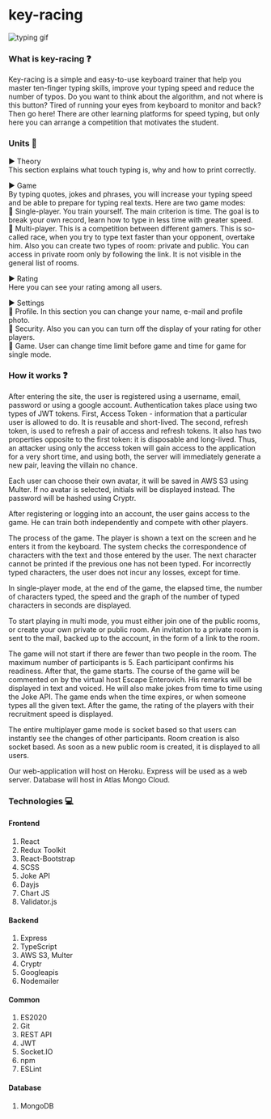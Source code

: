 # key-racing

![typing gif](https://user-images.githubusercontent.com/79256210/135754303-1fb6cb79-e806-4f93-9e4f-889c2fd318f3.gif)

### What is key-racing ❓

Key-racing is a simple and easy-to-use keyboard trainer that help you master ten-finger typing skills, improve your typing speed and reduce the number of typos. Do you want to think about the algorithm, and not where is this button? Tired of running your eyes from keyboard to monitor and back? Then go here!
There are other learning platforms for speed typing, but only here you can arrange a competition that motivates the student.


### Units 🎫

▶ Theory <br>
This section explains what touch typing is, why and how to print correctly. <br>

▶ Game <br>
By typing quotes, jokes and phrases, you will increase your typing speed and be able to prepare for typing real texts. Here are two game modes: <br>
🔹 Single-player. You train yourself. The main criterion is time. The goal is to break your own record, learn how to type in less time with greater speed.<br>
🔹 Multi-player. This is a competition between different gamers. This is so-called race, when you try to type text faster than your opponent, overtake him. Also you can create two types of room: private and public. You can access in private room only by following the link. It is not visible in the general list of rooms. <br>

▶ Rating <br>
Here you can see your rating among all users.<br>

▶ Settings <br>
🔹 Profile. In this section you can change your name, e-mail and profile photo. <br>
🔹 Security. Also you can you can turn off the display of your rating for other players. <br>
🔹 Game. User can change time limit before game and time for game for single mode. <br>

### How it works ❓

After entering the site, the user is registered using a username, email, password or using a google account. Authentication takes place using two types of JWT tokens. First, Access Token - information that a particular user is allowed to do. It is reusable and short-lived. The second, refresh token, is used to refresh a pair of access and refresh tokens. It also has two properties opposite to the first token: it is disposable and long-lived. Thus, an attacker using only the access token will gain access to the application for a very short time, and using both, the server will immediately generate a new pair, leaving the villain no chance.

Each user can choose their own avatar, it will be saved in AWS S3 using Multer. If no avatar is selected, initials will be displayed instead. The password will be hashed using Cryptr.

 After registering or logging into an account, the user gains access to the game. He can train both independently and compete with other players.

The process of the game. The player is shown a text on the screen and he enters it from the keyboard. The system checks the correspondence of characters with the text and those entered by the user. The next character cannot be printed if the previous one has not been typed. For incorrectly typed characters, the user does not incur any losses, except for time.

In single-player mode, at the end of the game, the elapsed time, the number of characters typed, the speed and the graph of the number of typed characters in seconds are displayed.

To start playing in multi mode, you must either join one of the public rooms, or create your own private or public room. An invitation to a private room is sent to the mail, backed up to the account, in the form of a link to the room.

The game will not start if there are fewer than two people in the room. The maximum number of participants is 5. Each participant confirms his readiness. After that, the game starts. The course of the game will be commented on by the virtual host Escape Enterovich. His remarks will be displayed in text and voiced. He will also make jokes from time to time using the Joke API. The game ends when the time expires, or when someone types all the given text. After the game, the rating of the players with their recruitment speed is displayed.

The entire multiplayer game mode is socket based so that users can instantly see the changes of other participants. Room creation is also socket based. As soon as a new public room is created, it is displayed to all users.

Our web-application will host on Heroku. Express will be used as a web server. Database will host in Atlas Mongo Cloud.

### Technologies 💻

#### Frontend

1. React <br>
2. Redux Toolkit <br>
3. React-Bootstrap <br>
4. SCSS <br> 
5. Joke API <br> 
6. Dayjs <br> 
7. Chart JS <br>
8. Validator.js <br>

#### Backend

 1. Express <br>
 2. TypeScript <br>
 3. AWS S3, Multer <br>
 4. Cryptr <br> 
 5. Googleapis <br> 
 6. Nodemailer <br> 

#### Common

 1. ES2020 <br>
 2. Git <br>
 3. REST API <br>
 4. JWT <br>
 5. Socket.IO <br> 
 6. npm <br> 
 7. ESLint <br> 
 
#### Database
 1. MongoDB <br>